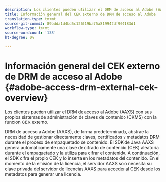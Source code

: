```yaml
---
description: Los clientes pueden utilizar el DRM de acceso al Adobe (AAXS) con sus propios sistemas de administración de claves de contenido (CKMS) con la función CEK externo.
title: Información general del CEK externo de DRM de acceso al Adobe
translation-type: tm+mt
source-git-commit: 89bdda1d4bd5c126f19ba75a819942df901183d1
workflow-type: tm+mt
source-wordcount: '138'
ht-degree: 0%

---
```



# Información general del CEK externo de DRM de acceso al Adobe {#adobe-access-drm-external-cek-overview}

Los clientes pueden utilizar el DRM de acceso al Adobe (AAXS) con sus propios sistemas de administración de claves de contenido (CKMS) con la función CEK externo.

DRM de acceso a Adobe (AAXS), de forma predeterminada, abstrae la necesidad de gestionar directamente claves, certificados y metadatos DRM durante el proceso de empaquetado de contenido. El SDK de Java AAXS genera automáticamente una clave de cifrado de contenido (CEK) aleatoria durante el empaquetado y la utiliza para cifrar el contenido. A continuación, el SDK cifra el propio CEK y lo inserta en los metadatos del contenido. En el momento de la emisión de la licencia, el servidor AAXS solo necesita su clave privada del servidor de licencias AAXS para acceder al CEK desde los metadatos para generar una licencia.
